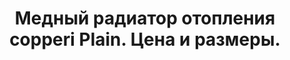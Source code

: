 ---
title: Медный радиатор отопления copperi Plain. Цена и размеры.
description: Купить медный радиатор отопления copperi Plain в Москве. Цена и размеры.
layout: product
permalink: /catalog/:name
image: /images/catalog/essential/plain-h-1.jpg

header-color: "#fce3e3"

model-title: "Plain"
model-desc: "Лаконичная форма и огромное количество цветовых сочетаний. Переднюю панель радиатора можно окрасить в один цвет с корпусом или выбрать контрастный цвет."
model-h1: "Медный радиатор отопления"

weight: 10
product: 1

features:
- "Материал: окрашенная сталь"
- "Цвет: любой по RAL"
- "Матовая или глянцевая окраска"
- "Подключение: боковое или нижнее"

related:
- plain-v
- frame-h
- antiq
---